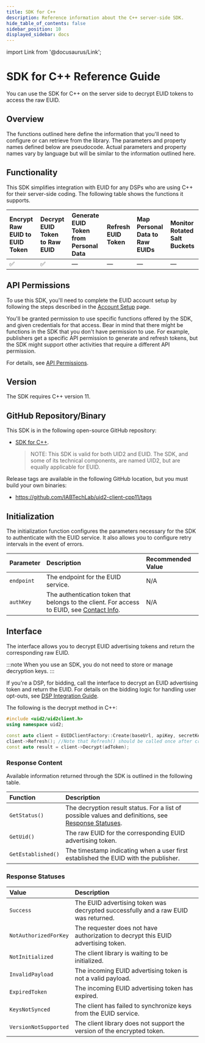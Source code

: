 ```yaml
---
title: SDK for C++
description: Reference information about the C++ server-side SDK.
hide_table_of_contents: false
sidebar_position: 10
displayed_sidebar: docs
---
```


import Link from '@docusaurus/Link';

# SDK for C++ Reference Guide

You can use the SDK for C++ on the server side to decrypt EUID tokens to access the raw EUID.

## Overview

The functions outlined here define the information that you'll need to configure or can retrieve from the library. The parameters and property names defined below are pseudocode. Actual parameters and property names vary by language but will be similar to the information outlined here.

## Functionality

This SDK simplifies integration with EUID for any DSPs who are using C++ for their server-side coding. The following table shows the functions it supports.

| Encrypt Raw EUID to EUID Token | Decrypt EUID Token to Raw EUID | Generate EUID Token from Personal Data | Refresh EUID Token | Map Personal Data to Raw EUIDs | Monitor Rotated Salt Buckets |
| :--- | :--- | :--- | :--- | :--- | :--- |
| &#9989; | &#9989; | &#8212; | &#8212; | &#8212; | &#8212; |

## API Permissions

To use this SDK, you'll need to complete the EUID account setup by following the steps described in the [Account Setup](../getting-started/gs-account-setup.md) page.

You'll be granted permission to use specific functions offered by the SDK, and given credentials for that access. Bear in mind that there might be functions in the SDK that you don't have permission to use. For example, publishers get a specific API permission to generate and refresh tokens, but the SDK might support other activities that require a different API permission.

For details, see [API Permissions](../getting-started/gs-permissions.md).

## Version

The SDK requires C++ version 11.

## GitHub Repository/Binary

This SDK is in the following open-source GitHub repository:

- [SDK for C++](https://github.com/IABTechLab/uid2-client-cpp11/blob/master/README.md).

  >NOTE: This SDK is valid for both UID2 and EUID. The SDK, and some of its technical components, are named UID2, but are equally applicable for EUID.

Release tags are available in the following GitHub location, but you must build your own binaries:

- https://github.com/IABTechLab/uid2-client-cpp11/tags

## Initialization

The initialization function configures the parameters necessary for the SDK to authenticate with the EUID service. It also allows you to configure retry intervals in the event of errors.

| Parameter | Description | Recommended Value |
| :--- | :--- | :--- |
| `endpoint` | The endpoint for the EUID service. | N/A |
| `authKey` | The authentication token that belongs to the client. For access to EUID, see [Contact Info](../getting-started/gs-account-setup.md#contact-info). | N/A |

## Interface 

The interface allows you to decrypt EUID advertising tokens and return the corresponding raw EUID. 

:::note
When you use an SDK, you do not need to store or manage decryption keys.
:::

If you're a DSP, for bidding, call the interface to decrypt an EUID advertising token and return the EUID. For details on the bidding logic for handling user opt-outs, see [DSP Integration Guide](../guides/dsp-guide.md).

The following is the decrypt method in C++:

```cpp
#include <uid2/uid2client.h>
using namespace uid2;
 
const auto client = EUIDClientFactory::Create(baseUrl, apiKey, secretKey);
client->Refresh(); //Note that Refresh() should be called once after create(), and then once per hour
const auto result = client->Decrypt(adToken);
```

### Response Content

Available information returned through the SDK is outlined in the following table.

| Function | Description |
| :--- | :--- |
| `GetStatus()` | The decryption result status. For a list of possible values and definitions, see [Response Statuses](#response-statuses). |
| `GetUid()` | The raw EUID for the corresponding EUID advertising token. |
| `GetEstablished()` | The timestamp indicating when a user first established the EUID with the publisher. |

### Response Statuses

| Value | Description |
| :--- | :--- |
| `Success` | The EUID advertising token was decrypted successfully and a raw EUID was returned. |
| `NotAuthorizedForKey` | The requester does not have authorization to decrypt this EUID advertising token.|
| `NotInitialized` | The client library is waiting to be initialized. |
| `InvalidPayload` | The incoming EUID advertising token is not a valid payload. |
| `ExpiredToken` | The incoming EUID advertising token has expired. |
| `KeysNotSynced` | The client has failed to synchronize keys from the EUID service. |
| `VersionNotSupported` | The client library does not support the version of the encrypted token. |
